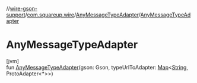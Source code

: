 //[wire-gson-support](../../../index.md)/[com.squareup.wire](../index.md)/[AnyMessageTypeAdapter](index.md)/[AnyMessageTypeAdapter](-any-message-type-adapter.md)

# AnyMessageTypeAdapter

[jvm]\
fun [AnyMessageTypeAdapter](-any-message-type-adapter.md)(gson: Gson, typeUrlToAdapter: [Map](https://kotlinlang.org/api/latest/jvm/stdlib/kotlin.collections/-map/index.html)&lt;[String](https://kotlinlang.org/api/latest/jvm/stdlib/kotlin/-string/index.html), ProtoAdapter&lt;*&gt;&gt;)
